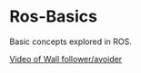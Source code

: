 # Ros-Basics
Basic concepts explored in ROS.

[Video of Wall follower/avoider](https://drive.google.com/drive/folders/14f3O8XhK64PheoH_dCpddn_QINj9iAfp?usp=sharing)
